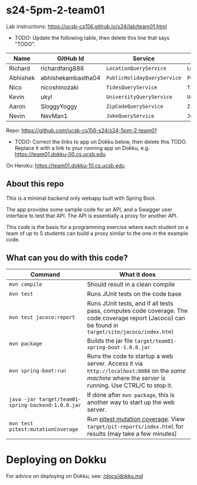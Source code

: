 # s24-5pm-2-team01

Lab instructions: <https://ucsb-cs156.github.io/s24/lab/team01.html>

* TODO: Update the following table, then delete this line that says "TODO".


|   Name    | GitHub Id          |  Service                    | Controller                |
|-----------|--------------------|-----------------------------|---------------------------|
| Richard   | richardfang888     | `LocationQueryService`      | `LocationController`      |
| Abhishek  | abhishekambastha04 | `PublicHolidayQueryService` | `PublicHolidayController` |
| Nico      | nicoshinozaki      | `TidesQueryService`         | `TidesController`         |
| Kevin     | ukyl               | `UniversityQueryService`    | `UniversityController`    |
| Aaron     | SloggyYoggy        | `ZipCodeQueryService`       | `ZipCodeController`       |
| Nevin     | NevMan1            | `JokeQueryService`          | `JokeController`          |



Repo: https://github.com/ucsb-cs156-s24/s24-5pm-2-team01

* TODO: Correct the links to app on Dokku below,
  then delete this TODO.  Replace it with
  a link to your running app on Dokku, e.g.
  https://team01.dokku-00.cs.ucsb.edu

On Heroku: https://team01.dokku-10.cs.ucsb.edu

## About this repo

This is a minimal backend only webapp built with Spring Boot.

The app provides some sample code for an API, and a Swagger user interface
to test that API.  The API is essentially a proxy for another API.

This code is the basis for a programming exercise where each student on a
team of up to 5 students can build a proxy similar to the one in the example code.

## What can you do with this code?

| Command | What it does   |
|----------|---------------------------------------|
| `mvn compile` | Should result in a clean compile |
| `mvn test` | Runs JUnit tests on the code base |
| `mvn test jacoco:report` | Runs JUnit tests, and if all tests pass, computes code coverage.  The code coverage report (Jacoco) can be found in `target/site/jacoco/index.html` |
| `mvn package` | Builds the jar file `target/team01-spring-boot-1.0.0.jar` |
| `mvn spring-boot:run` | Runs the code to startup a web server.  Access it via `http://localhost:8080` on the *same machine* where the server is running.  Use CTRL/C to stop it. |
| `java -jar target/team01-spring-backend-1.0.0.jar` | If done after `mvn package`, this is another way to start up the web server.|
| `mvn test pitest:mutationCoverage` | Run [pitest mutation coverage](https://pitest.org).  View `target/pit-reports/index.html` for results (may take a few minutes)|

# Deploying on Dokku

For advice on deploying on Dokku, see: [/docs/dokku.md](/docs/dokku.md)

